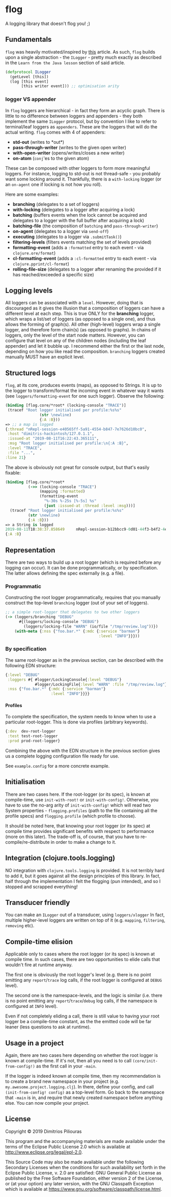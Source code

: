 # flog

A logging library that doesn't flog you! ;)

## Fundamentals
`flog` was heavily motivated/inspired by [this](https://juxt.pro/blog/posts/logging.html) article. As such, `flog` builds upon a single abstraction - the `ILogger` - pretty much exactly as described in the `Learn from the Java lesson` section of said article. 

```clj
(defprotocol ILogger
  (getLevel [this])
  (log [this event]
       [this writer event])) ;; optimisation arity
```

### logger VS appender
In `flog` loggers are hierarchical - in fact they form an acyclic graph. There is little to no difference between loggers and appenders - they both implement the same `ILogger` protocol, but by convention I like to refer to terminal/leaf loggers as `appenders`. These are the loggers that will do the actual writing. `flog` comes with 4 of appenders:

- **std-out**             (writes to \*out\*)
- **pass-through-writer** (writes to the given open writer) 
- **with-open-writer**    (opens/writes/closes a new writer)
- **on-atom**             (`conj`'es to the given atom)

These can be composed with other loggers to form more meaningful loggers. For instance, logging to std-out is not thread-safe - you probably want some locking  around it. Thankfully, there is a `with-locking` logger (or an `on-agent` one if locking is not how you roll).

Here are some examples: 

- **branching**     (delegates to a set of loggers)
- **with-locking**  (delegates to a logger after acquiring a lock)
- **batching**      (buffers events when the lock cannot be acquired and delegates to a logger with the full buffer after acquiring a lock)
- **batching-file** (the composition of `batching` and `pass-through-writer`)
- **on-agent**      (delegates to a logger via `send-off`)
- **executing**     (delegates to a logger via `.submitTask()`)
- **filtering-levels** (filters events matching the set of levels provided)
- **formatting-event** (adds a `:formatted` entry to each event - via `clojure.ore/format`)
- **cl-formatting-event** (adds a `:cl-formatted` entry to each event - via `clojure.pprint/cl-format`)  
- **rolling-file-size** (delegates to a logger after renaming the provided if it has reached/exceeded a specific size)

## Logging levels
All loggers can be associated with a `level`. However, doing that is discouraged as it gives the illusion that a composition of loggers can have a different level at each step. This is true ONLY for the **branching** logger, which wraps a list/set of loggers (as opposed to a single one), and thus allows the forming of graph(s). All other (high-level) loggers wrap a single logger, and therefore form chain(s) (as opposed to graphs). In chains of loggers, only the level of the start node matters. However, you can configure that level on any of the children nodes (including the leaf appender) and let it bubble up. I recommend either the first or the last node, depending on how you like read  the composition. `branching` loggers created manually MUST have an explicit level.

## Structured logs 
`flog`, at its core, produces events (maps), as opposed to Strings. It is up to the logger to transform/format the incoming event in whatever way it wants (see `loggers/formatting-event` for one such logger). Observe the following:

```clj
(binding [flog.core/*root* (locking-console "TRACE")]
 (tracef "Root logger initialised per profile:%s%s"
               (str \newline)
               {:A :B}))
=> ;; a map is logged
{:thread "nRepl-session-e40565ff-5a91-4554-b847-7e7626d10bc0", 
 :host "dimitris-hackintosh/127.0.1.1", 
 :issued-at "2019-08-11T16:22:43.365111", 
 :msg "Root logger initialised per profile:\n{:A :B}", 
 :level "TRACE", 
 :file "...", 
:line 21}
```
The above is obviously not great for console output, but that's easily fixable:

```clj
(binding [flog.core/*root*
          (->> (locking-console "TRACE")
               (mapping :formatted)
               (formatting-event
                 "%-30s %-25s [%-5s] %s"
                 (juxt :issued-at :thread :level :msg)))]
  (tracef "Root logger initialised per profile:%s%s"
          (str \newline)
          {:A :B}))
=> a String is logged
2019-08-11T18:38:37.858649     nRepl-session-b12bbcc9-0d01-44f3-b4f2-4eb68980e4fa [TRACE] Root logger initialised per profile:
{:A :B}
```

## Representation
There are two ways to build up a root logger (which is required before any logging can occur). It can be done programmatically, or by specification. The latter allows defining the spec externally (e.g. a file). 

 ### Programmatic
 Constructing the root logger programmatically, requires that you manually construct the top-level `branching` logger (out of your set of loggers).
 
```clj
;; a simple root-logger that delegates to two other loggers
(-> (loggers/branching "DEBUG" 
      #{(loggers/locking-console "DEBUG")
        (loggers/locking-file "WARN" (io/file "/tmp/review.log"))})
    (with-meta {:nss {"foo.bar.*" {:mdc {:service "barman"}
                                         :level "INFO"}}}))
```
### By specification
The same root-logger as in the previous section, can be described with the following EDN structure:

```clj
{:level "DEBUG"
 :loggers #{ #logger/LockingConsole{:level "DEBUG"} 
             #logger/LockingFile{:level "WARN" :file "/tmp/review.log"}}
 :nss {"foo.bar.*" {:mdc {:service "barman"}
                    :level "INFO"}}}}
``` 
#### Profiles

To complete the specification, the system needs to know when to use a particular root-logger. This is done via profiles (arbitrary keywords). 

```clj
{:dev  dev-root-logger
 :test test-root-logger
 :prod prod-root-logger}
```
Combining the above with the EDN structure in the previous section gives us a complete logging configuration file ready for use.

See `example.config` for a more concrete example. 

## Initialisation 
There are two cases here. If the root-logger (or its spec), is known at compile-time, use `init-with-root!` or `init-with-config!`. Otherwise, you have to use the no-arg arity of `init-with-config!` which will read two System properties - `flogging.profiles` (path to the file containing all the profile specs) and `flogging.profile` (which profile to choose). 

It should be noted here, that knowing your root logger (or its spec) at compile time provides significant benefits with respect to performance (more on this later). The trade-off is, of course, that you have to re-compile/re-distribute in order to make a change to it. 


## Integration (clojure.tools.logging)
NO integration with `clojure.tools.logging` is provided. It is not terribly hard to add it, but it goes against all the design principles of this library. In fact, half through the implementation I felt the flogging (pun intended), and so I stopped and scrapped everything!


## Transducer friendly
You can make an `ILogger` out of a transducer, using `loggers/xlogger` In fact, multiple higher-level loggers are written on top of it (e.g. `mapping`, `filtering`, `removing` etc).

## Compile-time elision
Applicable only to cases where the root logger (or its spec) is known at compile time. In such cases, there are two opportunities to elide calls that wouldn't fire at runtime anyway. 

The first one is obviously the root logger's level (e.g. there is no point emitting any `report`/`trace` log calls, if the root logger is configured at `DEBUG` level).

The second one is the namespace-levels, and the logic is similar (i.e. there is no point emitting any `report`/`trace`/`debug` log calls, if the namespace is configured at `INFO` level).

Even if not completely eliding a call, there is still value to having your root logger be a compile-time constant, as the the emitted code will be far leaner (less questions to ask at runtime). 

## Usage in a project
Again, there are two cases here depending on whether the root logger is known at compile-time. If it's not, then all you need is to call `(core/init-from-config!)` as the first call in your `-main`. 

If the logger is indeed known at compile time, then my recommendation is to create a brand new namespace in your project (e.g. `my.awesome.project.logging.clj`). In there, define your config, and call `(init-from-config! config)` as a top-level form. Go back to the namespace that `-main` is in, and require that newly created namespace before anything else. You can now compile your project. 


## License

Copyright © 2019 Dimitrios Piliouras

This program and the accompanying materials are made available under the
terms of the Eclipse Public License 2.0 which is available at
http://www.eclipse.org/legal/epl-2.0.

This Source Code may also be made available under the following Secondary
Licenses when the conditions for such availability set forth in the Eclipse
Public License, v. 2.0 are satisfied: GNU General Public License as published by
the Free Software Foundation, either version 2 of the License, or (at your
option) any later version, with the GNU Classpath Exception which is available
at https://www.gnu.org/software/classpath/license.html.
